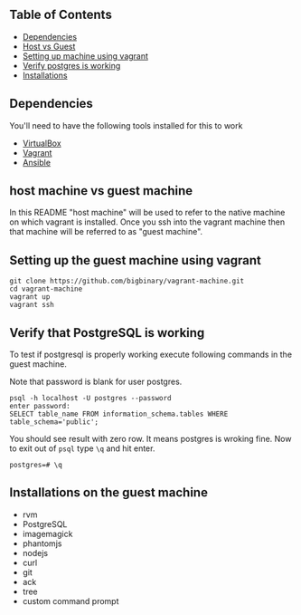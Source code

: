 
## Table of Contents

* [Dependencies](#dependencies)
* [Host vs Guest](#host-machine-vs-guest-machine)
* [Setting up machine using vagrant](#setting-up-the-guest-machine-using-vagrant)
* [Verify postgres is working](#verify-that-postgresql-is-working)
* [Installations](#installations-on-the-guest-machine)

## Dependencies

You'll need to have the following tools installed for this to work

* [VirtualBox](https://www.virtualbox.org/wiki/Downloads)
* [Vagrant](http://www.vagrantup.com/downloads.html)
* [Ansible](http://docs.ansible.com/intro_installation.html)

## host machine vs guest machine

In this README "host machine" will be used to refer to the native
machine on which vagrant is installed. Once you ssh into the vagrant
machine then that machine will be referred to as "guest machine".

## Setting up the guest machine using vagrant

```
git clone https://github.com/bigbinary/vagrant-machine.git
cd vagrant-machine
vagrant up
vagrant ssh
```

## Verify that PostgreSQL is working

To test if postgresql is properly working execute following commands in the guest machine.

Note that password is blank for user postgres.

```
psql -h localhost -U postgres --password
enter password:
SELECT table_name FROM information_schema.tables WHERE table_schema='public';
```

You should see result with zero row. It means postgres is wroking fine. Now to exit out of `psql` type `\q` and hit enter.

```
postgres=# \q
```


## Installations on the guest machine

* rvm
* PostgreSQL
* imagemagick
* phantomjs
* nodejs
* curl
* git
* ack
* tree
* custom command prompt

